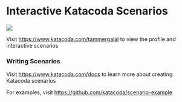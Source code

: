 # Interactive Katacoda Scenarios

[![](http://shields.katacoda.com/katacoda/tammergalal/count.svg)](https://www.katacoda.com/tammergalal "Get your profile on Katacoda.com")

Visit https://www.katacoda.com/tammergalal to view the profile and interactive scenarios

### Writing Scenarios
Visit https://www.katacoda.com/docs to learn more about creating Katacoda scenarios

For examples, visit https://github.com/katacoda/scenario-example
